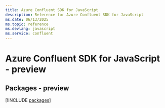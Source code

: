 ```yaml
---
title: Azure Confluent SDK for JavaScript
description: Reference for Azure Confluent SDK for JavaScript
ms.date: 06/13/2025
ms.topic: reference
ms.devlang: javascript
ms.service: confluent
---
```

# Azure Confluent SDK for JavaScript - preview
## Packages - preview
[!INCLUDE [packages](confluent-index.md)]